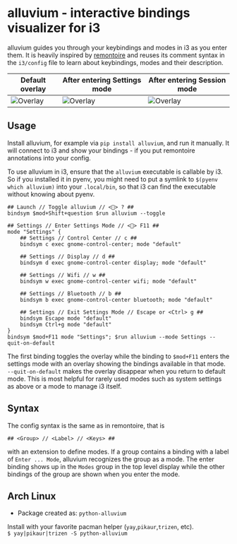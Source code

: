 # alluvium - interactive bindings visualizer for i3

alluvium guides you through your keybindings and modes in i3 as you enter them. It is
heavily inspired by [remontoire](https://github.com/regolith-linux/remontoire) and reuses
its comment syntax in the `i3/config` file to learn about keybindings, modes and their
description.

| Default overlay                             | After entering Settings mode                 | After entering Session mode                 |
|---------------------------------------------|----------------------------------------------|---------------------------------------------|
| ![Overlay](screenshots/default-overlay.png) | ![Overlay](screenshots/settings-overlay.png) | ![Overlay](screenshots/session-overlay.png) |

## Usage

Install alluvium, for example via `pip install alluvium`, and run it manually. It will
connect to i3 and show your bindings - if you put remontoire annotations into your config.

To use alluvium in i3, ensure that the `alluvium` executable is callable by i3. So if you
installed it in pyenv, you might need to put a symlink to `$(pyenv which alluvium)` into
your `.local/bin`, so that i3 can find the executable without knowing about pyenv.

```
## Launch // Toggle alluvium // <> ? ##
bindsym $mod+Shift+question $run alluvium --toggle

## Settings // Enter Settings Mode // <> F11 ##
mode "Settings" {
    ## Settings // Control Center // c ##
    bindsym c exec gnome-control-center; mode "default"

    ## Settings // Display // d ##
    bindsym d exec gnome-control-center display; mode "default"

    ## Settings // Wifi // w ##
    bindsym w exec gnome-control-center wifi; mode "default"

    ## Settings // Bluetooth // b ##
    bindsym b exec gnome-control-center bluetooth; mode "default"

    ## Settings // Exit Settings Mode // Escape or <Ctrl> g ##
    bindsym Escape mode "default"
    bindsym Ctrl+g mode "default"
}
bindsym $mod+F11 mode "Settings"; $run alluvium --mode Settings --quit-on-default
```

The first binding toggles the overlay while the binding to `$mod+F11` enters the settings
mode with an overlay showing the bindings available in that mode. `--quit-on-default`
makes the overlay disappear when you return to default mode. This is most helpful for
rarely used modes such as system settings as above or a mode to manage i3 itself.

## Syntax

The config syntax is the same as in remontoire, that is

```
## <Group> // <Label> // <Keys> ##
```

with an extension to define modes. If a group contains a binding with a label of `Enter
... Mode`, alluvium recognizes the group as a mode. The enter binding shows up in the
`Modes` group in the top level display while the other bindings of the group are shown
when you enter the mode.

## Arch Linux

+ Package created as: `python-alluvium`

Install with your favorite pacman helper (`yay`,`pikaur`,`trizen`, etc).  
`$ yay|pikaur|trizen -S python-alluvium`
